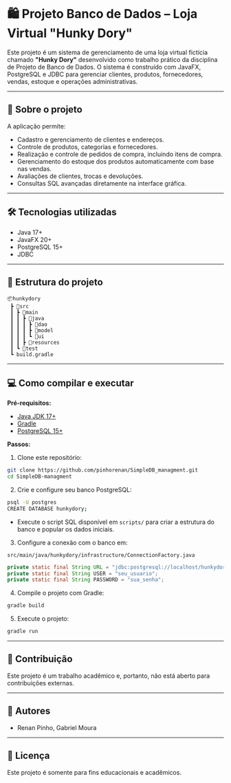 # 🛍️ Projeto Banco de Dados – Loja Virtual "Hunky Dory"

Este projeto é um sistema de gerenciamento de uma loja virtual fictícia chamado **"Hunky Dory"** desenvolvido como trabalho prático da disciplina de Projeto de Banco de Dados. O sistema é construído com JavaFX, PostgreSQL e JDBC para gerenciar clientes, produtos, fornecedores, vendas, estoque e operações administrativas.

---

## 🚀 Sobre o projeto

A aplicação permite:

- Cadastro e gerenciamento de clientes e endereços.
- Controle de produtos, categorias e fornecedores.
- Realização e controle de pedidos de compra, incluindo itens de compra.
- Gerenciamento do estoque dos produtos automaticamente com base nas vendas.
- Avaliações de clientes, trocas e devoluções.
- Consultas SQL avançadas diretamente na interface gráfica.

---

## 🛠️ Tecnologias utilizadas

- Java 17+
- JavaFX 20+
- PostgreSQL 15+
- JDBC

---

## 📂 Estrutura do projeto

```
📦hunkydory
 ┣ 📂src
 ┃ ┣ 📂main
 ┃ ┃ ┣ 📂java
 ┃ ┃ ┃ ┣ 📂dao
 ┃ ┃ ┃ ┣ 📂model
 ┃ ┃ ┃ ┗ 📂ui
 ┃ ┃ ┣ 📂resources
 ┃ ┗ 📂test
 ┗ build.gradle
```

---

## 💻 Como compilar e executar

**Pré-requisitos:**
- [Java JDK 17+](https://www.oracle.com/java/technologies/javase/jdk17-archive-downloads.html)
- [Gradle](https://gradle.org/)
- [PostgreSQL 15+](https://www.postgresql.org/download/)

**Passos:**

1. Clone este repositório:

```bash
git clone https://github.com/pinhorenan/SimpleDB_managment.git
cd SimpleDB-managment
```

2. Crie e configure seu banco PostgreSQL:

```bash
psql -U postgres
CREATE DATABASE hunkydory;
```

- Execute o script SQL disponível em `scripts/` para criar a estrutura do banco e popular os dados iniciais.

3. Configure a conexão com o banco em:
```plaintext
src/main/java/hunkydory/infrastructure/ConnectionFactory.java
```

```java
private static final String URL = "jdbc:postgresql://localhost/hunkydory";
private static final String USER = "seu_usuario";
private static final String PASSWORD = "sua_senha";
```

4. Compile o projeto com Gradle:

```bash
gradle build
```

5. Execute o projeto:

```bash
gradle run
```
---

## 📌 Contribuição

Este projeto é um trabalho acadêmico e, portanto, não está aberto para contribuições externas.

---

## 👥 Autores

- Renan Pinho, Gabriel Moura

---

## 📜 Licença

Este projeto é somente para fins educacionais e acadêmicos.

